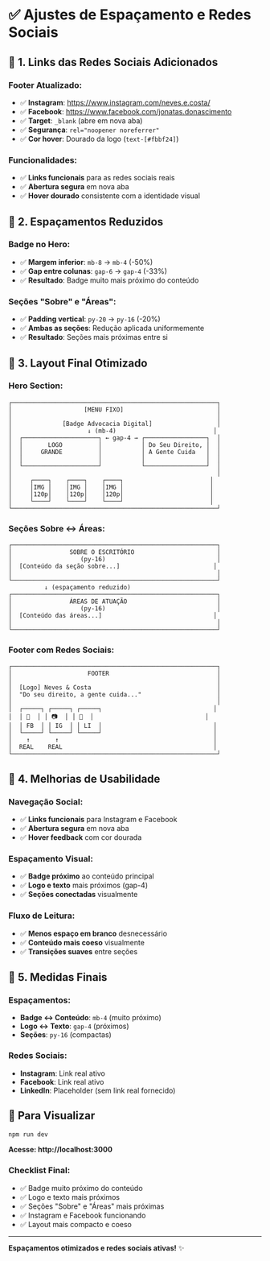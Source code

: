 # ✅ Ajustes de Espaçamento e Redes Sociais

## 🔗 **1. Links das Redes Sociais Adicionados**

### **Footer Atualizado**:
- ✅ **Instagram**: https://www.instagram.com/neves.e.costa/
- ✅ **Facebook**: https://www.facebook.com/jonatas.donascimento
- ✅ **Target**: `_blank` (abre em nova aba)
- ✅ **Segurança**: `rel="noopener noreferrer"`
- ✅ **Cor hover**: Dourado da logo (`text-[#fbbf24]`)

### **Funcionalidades**:
- ✅ **Links funcionais** para as redes sociais reais
- ✅ **Abertura segura** em nova aba
- ✅ **Hover dourado** consistente com a identidade visual

## 📏 **2. Espaçamentos Reduzidos**

### **Badge no Hero**:
- ✅ **Margem inferior**: `mb-8` → `mb-4` (-50%)
- ✅ **Gap entre colunas**: `gap-6` → `gap-4` (-33%)
- ✅ **Resultado**: Badge muito mais próximo do conteúdo

### **Seções "Sobre" e "Áreas"**:
- ✅ **Padding vertical**: `py-20` → `py-16` (-20%)
- ✅ **Ambas as seções**: Redução aplicada uniformemente
- ✅ **Resultado**: Seções mais próximas entre si

## 🎨 **3. Layout Final Otimizado**

### **Hero Section**:
```
┌─────────────────────────────────────────────────────────┐
│                    [MENU FIXO]                          │
│                                                         │
│              [Badge Advocacia Digital]                  │
│                     ↓ (mb-4)                           │
│  ┌─────────────────────┐ ← gap-4 → ┌─────────────────┐  │
│  │       LOGO          │           │ Do Seu Direito, │  │
│  │     GRANDE          │           │ A Gente Cuida   │  │
│  │                     │           │                 │  │
│  └─────────────────────┘           └─────────────────┘  │
│                                                         │
│     ┌────┐    ┌────┐    ┌────┐                        │
│     │IMG │    │IMG │    │IMG │                        │
│     │120p│    │120p│    │120p│                        │
│     └────┘    └────┘    └────┘                        │
└─────────────────────────────────────────────────────────┘
```

### **Seções Sobre ↔ Áreas**:
```
┌─────────────────────────────────────────────────────────┐
│                SOBRE O ESCRITÓRIO                       │
│                   (py-16)                               │
│  [Conteúdo da seção sobre...]                          │
│                                                         │
└─────────────────────────────────────────────────────────┘
          ↓ (espaçamento reduzido)
┌─────────────────────────────────────────────────────────┐
│                ÁREAS DE ATUAÇÃO                         │
│                   (py-16)                               │
│  [Conteúdo das áreas...]                               │
│                                                         │
└─────────────────────────────────────────────────────────┘
```

### **Footer com Redes Sociais**:
```
┌─────────────────────────────────────────────────────────┐
│                     FOOTER                              │
│                                                         │
│  [Logo] Neves & Costa                                   │
│  "Do seu direito, a gente cuida..."                     │
│                                                         │
│  ┌─────┐ ┌─────┐ ┌─────┐                               │
│  │ 📘  │ │ 📷  │ │ 💼  │                               │
│  │ FB  │ │ IG  │ │ LI  │                               │
│  └─────┘ └─────┘ └─────┘                               │
│    ↑       ↑                                           │
│  REAL    REAL                                          │
└─────────────────────────────────────────────────────────┘
```

## 📱 **4. Melhorias de Usabilidade**

### **Navegação Social**:
- ✅ **Links funcionais** para Instagram e Facebook
- ✅ **Abertura segura** em nova aba
- ✅ **Hover feedback** com cor dourada

### **Espaçamento Visual**:
- ✅ **Badge próximo** ao conteúdo principal
- ✅ **Logo e texto** mais próximos (gap-4)
- ✅ **Seções conectadas** visualmente

### **Fluxo de Leitura**:
- ✅ **Menos espaço em branco** desnecessário
- ✅ **Conteúdo mais coeso** visualmente
- ✅ **Transições suaves** entre seções

## 🎯 **5. Medidas Finais**

### **Espaçamentos**:
- **Badge ↔ Conteúdo**: `mb-4` (muito próximo)
- **Logo ↔ Texto**: `gap-4` (próximos)
- **Seções**: `py-16` (compactas)

### **Redes Sociais**:
- **Instagram**: Link real ativo
- **Facebook**: Link real ativo
- **LinkedIn**: Placeholder (sem link real fornecido)

## 🚀 **Para Visualizar**

```bash
npm run dev
```

**Acesse: http://localhost:3000**

### **Checklist Final**:
- ✅ Badge muito próximo do conteúdo
- ✅ Logo e texto mais próximos
- ✅ Seções "Sobre" e "Áreas" mais próximas
- ✅ Instagram e Facebook funcionando
- ✅ Layout mais compacto e coeso

---

**Espaçamentos otimizados e redes sociais ativas!** ✨
